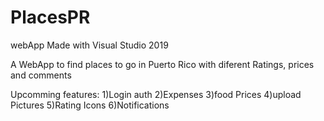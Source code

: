 # PlacesPR
webApp
Made with Visual Studio 2019

A WebApp to find places to go in Puerto Rico with diferent Ratings, prices and comments

Upcomming features:
1)Login auth
2)Expenses
3)food Prices
4)upload Pictures
5)Rating Icons
6)Notifications
